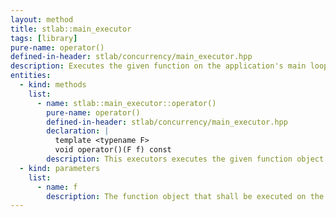 ```yaml
---
layout: method
title: stlab::main_executor
tags: [library]
pure-name: operator()
defined-in-header: stlab/concurrency/main_executor.hpp 
description: Executes the given function on the application's main loop.
entities:
  - kind: methods
    list:
      - name: stlab::main_executor::operator()
        pure-name: operator()
        defined-in-header: stlab/concurrency/main_executor.hpp 
        declaration: |
          template <typename F> 
          void operator()(F f) const
        description: This executors executes the given function object on the applications main loop.
  - kind: parameters
    list:
      - name: f
        description: The function object that shall be executed on the main loop.
---
```

